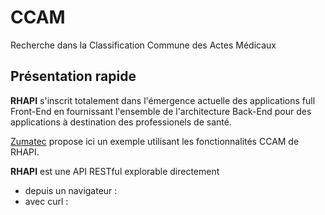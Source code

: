# CCAM
Recherche dans la Classification Commune des Actes Médicaux

## Présentation rapide
**RHAPI** s'inscrit totalement dans l'émergence actuelle des applications full Front-End en fournissant l'ensemble de l'architecture Back-End pour des applications à destination des professionels de santé.

[Zumatec](http://www.zumatec.com) propose ici un exemple utilisant les fonctionnalités CCAM de RHAPI.

**RHAPI** est une API RESTful explorable directement 
  - depuis un navigateur :
  - avec curl :
